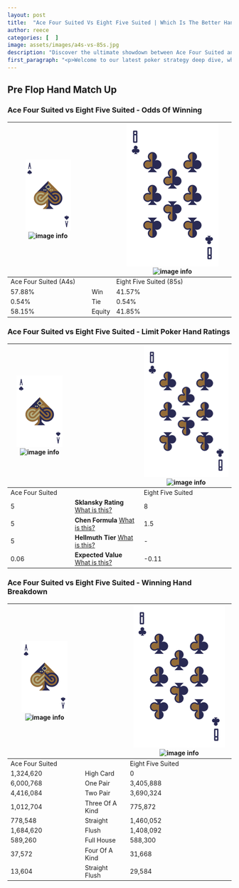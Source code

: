 ```yaml
---
layout: post
title:  "Ace Four Suited Vs Eight Five Suited | Which Is The Better Hand In Poker? A Complete Guide"
author: reece
categories: [  ]
image: assets/images/a4s-vs-85s.jpg
description: "Discover the ultimate showdown between Ace Four Suited and Eight Five Suited in poker! Uncover the odds, strategies, and scenarios where one hand triumphs over the other. Get ready to up your poker game with this thrilling analysis."
first_paragraph: "<p>Welcome to our latest poker strategy deep dive, where we're pitting two distinct hands against each other in a high-stakes showdown: Ace Four Suited vs Eight Five Suited.</p><p>In the dynamic world of poker, every decision counts, and knowing which hand holds the upper hand is key to your success at the table.</p><p>In this article, we'll dissect these two hands, explore the scenarios where one dominates the other, and equip you with the knowledge to make strategic choices that can tip the odds in your favor.</p><p>Get ready to unravel the intriguing dynamics of these poker hands and elevate your game to new heights.</p>"
---
```




[comment]: # (sp0)

## Pre Flop Hand Match Up

<div class="table hand-ratings" markdown="1"> 



### Ace Four Suited vs Eight Five Suited - Odds Of Winning


    
| ![image info](assets/images/hand1/A.png) ![image info](assets/images/hand1/4s.png) |  | ![image info](assets/images/hand2/8.png) ![image info](assets/images/hand2/5s.png) |
| -------- | -------- | -------- |
| Ace Four Suited (A4s) |  | Eight Five Suited (85s) |
| 57.88% | Win | 41.57% |
| 0.54% | Tie | 0.54% |
| 58.15% | Equity | 41.85% |




[comment]: # (sp1)



### Ace Four Suited vs Eight Five Suited - Limit Poker Hand Ratings


    
| ![image info](assets/images/hand1/A.png) ![image info](assets/images/hand1/4s.png) |  | ![image info](assets/images/hand2/8.png) ![image info](assets/images/hand2/5s.png) |
| -------- | -------- | -------- |
| Ace Four Suited |  | Eight Five Suited |
| 5 | **Sklansky Rating** [What is this?](/sklansky-rating-explained) | 8 |
| 5 | **Chen Formula** [What is this?](/chen-formula-explained) | 1.5 |
| 5 | **Hellmuth Tier** [What is this?](/Hellmuth-tier-explained) | - |
| 0.06 | **Expected Value** [What is this?](/expected-value-explained) | -0.11 |




[comment]: # (sp2)



### Ace Four Suited vs Eight Five Suited - Winning Hand Breakdown


    
| ![image info](assets/images/hand1/A.png) ![image info](assets/images/hand1/4s.png) |  | ![image info](assets/images/hand2/8.png) ![image info](assets/images/hand2/5s.png) |
| -------- | -------- | -------- |
| Ace Four Suited |  | Eight Five Suited |
| 1,324,620 | High Card | 0 |
| 6,000,768 | One Pair | 3,405,888 |
| 4,416,084 | Two Pair | 3,690,324 |
| 1,012,704 | Three Of A Kind | 775,872 |
| 778,548 | Straight | 1,460,052 |
| 1,684,620 | Flush | 1,408,092 |
| 589,260 | Full House | 588,300 |
| 37,572 | Four Of A Kind | 31,668 |
| 13,604 | Straight Flush | 29,584 |




[comment]: # (sp3)



</div>

[comment]: # (sp4)



[comment]: # (sp5)

